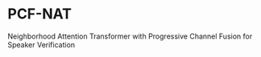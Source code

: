 # PCF-NAT
Neighborhood Attention Transformer with Progressive Channel Fusion for Speaker Verification

